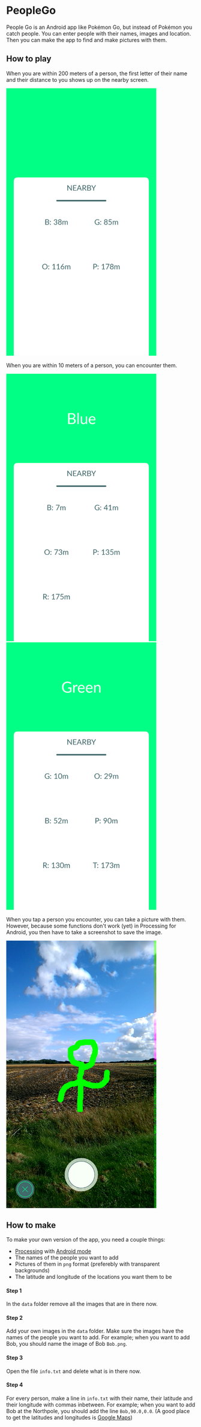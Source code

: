 # PeopleGo
People Go is an Android app like Pokémon Go, but instead of Pokémon you catch people. You can enter people with their names, images and location. Then you can make the app to find and make pictures with them.

## How to play
When you are within 200 meters of a person, the first letter of their name and their distance to you shows up on the nearby screen.

<img alt="Nearby" src="Screenshots/Nearby.png" width=400></img>

When you are within 10 meters of a person, you can encounter them.

<img alt="Blue" src="Screenshots/BlueEncounter.png" width=400></img>
<img alt="Green" src="Screenshots/GreenEncounter.png" width=400></img>

When you tap a person you encounter, you can take a picture with them. However, because some functions don't work (yet) in Processing for Android, you then have to take a screenshot to save the image.

<img alt="Shoot" src="Screenshots/GreenShoot.png" width=400></img>

## How to make
To make your own version of the app, you need a couple things:
* [Processing](http://processing.org) with [Android mode](http://android.processing.org)
* The names of the people you want to add
* Pictures of them in `png` format (preferebly with transparent backgrounds)
* The latitude and longitude of the locations you want them to be

#### Step 1
In the `data` folder remove all the images that are in there now.

#### Step 2
Add your own images in the `data` folder. Make sure the images have the names of the people you want to add. For example; when you want to add Bob, you should name the image of Bob `Bob.png`.

#### Step 3
Open the file `info.txt` and delete what is in there now.

#### Step 4
For every person, make a line in `info.txt` with their name, their latitude and their longitude with commas inbetween. For example; when you want to add Bob at the Northpole, you should add the line `Bob,90.0,0.0`. (A good place to get the latitudes and longitudes is [Google Maps](http://maps.google.com))
